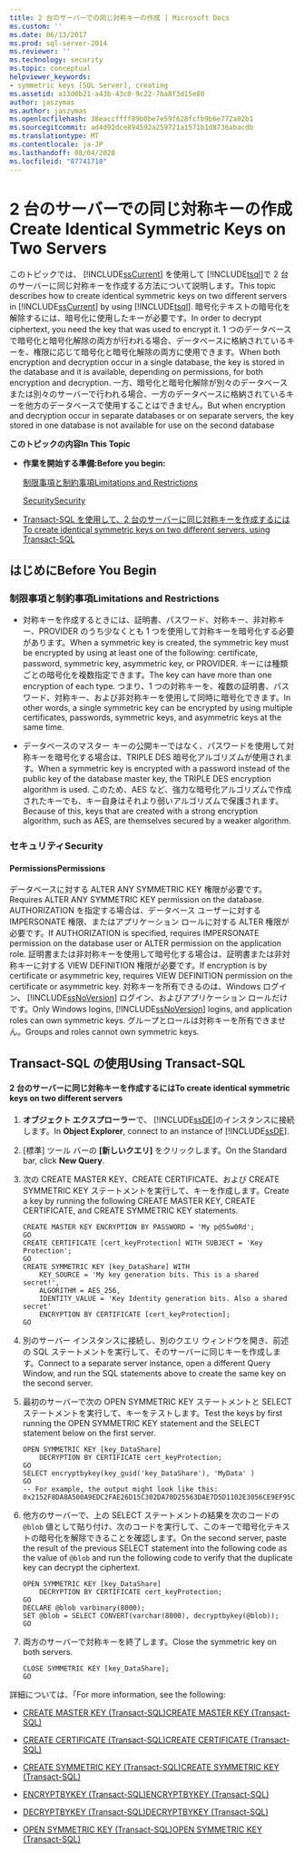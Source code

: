 ```yaml
---
title: 2 台のサーバーでの同じ対称キーの作成 | Microsoft Docs
ms.custom: ''
ms.date: 06/13/2017
ms.prod: sql-server-2014
ms.reviewer: ''
ms.technology: security
ms.topic: conceptual
helpviewer_keywords:
- symmetric keys [SQL Server], creating
ms.assetid: a13d0b21-a43b-43c0-9c22-7ba8f3d15e80
author: jaszymas
ms.author: jaszymas
ms.openlocfilehash: 38eaccffff89b0be7e59f628fcfb9b6e772a02b1
ms.sourcegitcommit: ad4d92dce894592a259721a1571b1d8736abacdb
ms.translationtype: MT
ms.contentlocale: ja-JP
ms.lasthandoff: 08/04/2020
ms.locfileid: "87741718"
---
```

# <a name="create-identical-symmetric-keys-on-two-servers"></a><span data-ttu-id="08971-102">2 台のサーバーでの同じ対称キーの作成</span><span class="sxs-lookup"><span data-stu-id="08971-102">Create Identical Symmetric Keys on Two Servers</span></span>
  <span data-ttu-id="08971-103">このトピックでは、 [!INCLUDE[ssCurrent](../../../includes/sscurrent-md.md)] を使用して [!INCLUDE[tsql](../../../includes/tsql-md.md)]で 2 台のサーバーに同じ対称キーを作成する方法について説明します。</span><span class="sxs-lookup"><span data-stu-id="08971-103">This topic describes how to create identical symmetric keys on two different servers in [!INCLUDE[ssCurrent](../../../includes/sscurrent-md.md)] by using [!INCLUDE[tsql](../../../includes/tsql-md.md)].</span></span> <span data-ttu-id="08971-104">暗号化テキストの暗号化を解除するには、暗号化に使用したキーが必要です。</span><span class="sxs-lookup"><span data-stu-id="08971-104">In order to decrypt ciphertext, you need the key that was used to encrypt it.</span></span> <span data-ttu-id="08971-105">1 つのデータベースで暗号化と暗号化解除の両方が行われる場合、データベースに格納されているキーを、権限に応じて暗号化と暗号化解除の両方に使用できます。</span><span class="sxs-lookup"><span data-stu-id="08971-105">When both encryption and decryption occur in a single database, the key is stored in the database and it is available, depending on permissions, for both encryption and decryption.</span></span> <span data-ttu-id="08971-106">一方、暗号化と暗号化解除が別々のデータベースまたは別々のサーバーで行われる場合、一方のデータベースに格納されているキーを他方のデータベースで使用することはできません。</span><span class="sxs-lookup"><span data-stu-id="08971-106">But when encryption and decryption occur in separate databases or on separate servers, the key stored in one database is not available for use on the second database</span></span>  
  
 <span data-ttu-id="08971-107">**このトピックの内容**</span><span class="sxs-lookup"><span data-stu-id="08971-107">**In This Topic**</span></span>  
  
-   <span data-ttu-id="08971-108">**作業を開始する準備:**</span><span class="sxs-lookup"><span data-stu-id="08971-108">**Before you begin:**</span></span>  
  
     [<span data-ttu-id="08971-109">制限事項と制約事項</span><span class="sxs-lookup"><span data-stu-id="08971-109">Limitations and Restrictions</span></span>](#Restrictions)  
  
     [<span data-ttu-id="08971-110">Security</span><span class="sxs-lookup"><span data-stu-id="08971-110">Security</span></span>](#Security)  
  
-   [<span data-ttu-id="08971-111">Transact-SQL を使用して、2 台のサーバーに同じ対称キーを作成するには</span><span class="sxs-lookup"><span data-stu-id="08971-111">To create identical symmetric keys on two different servers, using Transact-SQL</span></span>](#TsqlProcedure)  
  
##  <a name="before-you-begin"></a><a name="BeforeYouBegin"></a> <span data-ttu-id="08971-112">はじめに</span><span class="sxs-lookup"><span data-stu-id="08971-112">Before You Begin</span></span>  
  
###  <a name="limitations-and-restrictions"></a><a name="Restrictions"></a> <span data-ttu-id="08971-113">制限事項と制約事項</span><span class="sxs-lookup"><span data-stu-id="08971-113">Limitations and Restrictions</span></span>  
  
-   <span data-ttu-id="08971-114">対称キーを作成するときには、証明書、パスワード、対称キー、非対称キー、PROVIDER のうち少なくとも 1 つを使用して対称キーを暗号化する必要があります。</span><span class="sxs-lookup"><span data-stu-id="08971-114">When a symmetric key is created, the symmetric key must be encrypted by using at least one of the following: certificate, password, symmetric key, asymmetric key, or PROVIDER.</span></span> <span data-ttu-id="08971-115">キーには種類ごとの暗号化を複数指定できます。</span><span class="sxs-lookup"><span data-stu-id="08971-115">The key can have more than one encryption of each type.</span></span> <span data-ttu-id="08971-116">つまり、1 つの対称キーを、複数の証明書、パスワード、対称キー、および非対称キーを使用して同時に暗号化できます。</span><span class="sxs-lookup"><span data-stu-id="08971-116">In other words, a single symmetric key can be encrypted by using multiple certificates, passwords, symmetric keys, and asymmetric keys at the same time.</span></span>  
  
-   <span data-ttu-id="08971-117">データベースのマスター キーの公開キーではなく、パスワードを使用して対称キーを暗号化する場合は、TRIPLE DES 暗号化アルゴリズムが使用されます。</span><span class="sxs-lookup"><span data-stu-id="08971-117">When a symmetric key is encrypted with a password instead of the public key of the database master key, the TRIPLE DES encryption algorithm is used.</span></span> <span data-ttu-id="08971-118">このため、AES など、強力な暗号化アルゴリズムで作成されたキーでも、キー自身はそれより弱いアルゴリズムで保護されます。</span><span class="sxs-lookup"><span data-stu-id="08971-118">Because of this, keys that are created with a strong encryption algorithm, such as AES, are themselves secured by a weaker algorithm.</span></span>  
  
###  <a name="security"></a><a name="Security"></a> <span data-ttu-id="08971-119">セキュリティ</span><span class="sxs-lookup"><span data-stu-id="08971-119">Security</span></span>  
  
####  <a name="permissions"></a><a name="Permissions"></a> <span data-ttu-id="08971-120">Permissions</span><span class="sxs-lookup"><span data-stu-id="08971-120">Permissions</span></span>  
 <span data-ttu-id="08971-121">データベースに対する ALTER ANY SYMMETRIC KEY 権限が必要です。</span><span class="sxs-lookup"><span data-stu-id="08971-121">Requires ALTER ANY SYMMETRIC KEY permission on the database.</span></span> <span data-ttu-id="08971-122">AUTHORIZATION を指定する場合は、データベース ユーザーに対する IMPERSONATE 権限、またはアプリケーション ロールに対する ALTER 権限が必要です。</span><span class="sxs-lookup"><span data-stu-id="08971-122">If AUTHORIZATION is specified, requires IMPERSONATE permission on the database user or ALTER permission on the application role.</span></span> <span data-ttu-id="08971-123">証明書または非対称キーを使用して暗号化する場合は、証明書または非対称キーに対する VIEW DEFINITION 権限が必要です。</span><span class="sxs-lookup"><span data-stu-id="08971-123">If encryption is by certificate or asymmetric key, requires VIEW DEFINITION permission on the certificate or asymmetric key.</span></span> <span data-ttu-id="08971-124">対称キーを所有できるのは、Windows ログイン、 [!INCLUDE[ssNoVersion](../../../includes/ssnoversion-md.md)] ログイン、およびアプリケーション ロールだけです。</span><span class="sxs-lookup"><span data-stu-id="08971-124">Only Windows logins, [!INCLUDE[ssNoVersion](../../../includes/ssnoversion-md.md)] logins, and application roles can own symmetric keys.</span></span> <span data-ttu-id="08971-125">グループとロールは対称キーを所有できません。</span><span class="sxs-lookup"><span data-stu-id="08971-125">Groups and roles cannot own symmetric keys.</span></span>  
  
##  <a name="using-transact-sql"></a><a name="TsqlProcedure"></a> <span data-ttu-id="08971-126">Transact-SQL の使用</span><span class="sxs-lookup"><span data-stu-id="08971-126">Using Transact-SQL</span></span>  
  
#### <a name="to-create-identical-symmetric-keys-on-two-different-servers"></a><span data-ttu-id="08971-127">2 台のサーバーに同じ対称キーを作成するには</span><span class="sxs-lookup"><span data-stu-id="08971-127">To create identical symmetric keys on two different servers</span></span>  
  
1.  <span data-ttu-id="08971-128">**オブジェクト エクスプローラー**で、 [!INCLUDE[ssDE](../../../includes/ssde-md.md)]のインスタンスに接続します。</span><span class="sxs-lookup"><span data-stu-id="08971-128">In **Object Explorer**, connect to an instance of [!INCLUDE[ssDE](../../../includes/ssde-md.md)].</span></span>  
  
2.  <span data-ttu-id="08971-129">[標準] ツール バーの **[新しいクエリ]** をクリックします。</span><span class="sxs-lookup"><span data-stu-id="08971-129">On the Standard bar, click **New Query**.</span></span>  
  
3.  <span data-ttu-id="08971-130">次の CREATE MASTER KEY、CREATE CERTIFICATE、および CREATE SYMMETRIC KEY ステートメントを実行して、キーを作成します。</span><span class="sxs-lookup"><span data-stu-id="08971-130">Create a key by running the following CREATE MASTER KEY, CREATE CERTIFICATE, and CREATE SYMMETRIC KEY statements.</span></span>  
  
    ```  
    CREATE MASTER KEY ENCRYPTION BY PASSWORD = 'My p@55w0Rd';  
    GO  
    CREATE CERTIFICATE [cert_keyProtection] WITH SUBJECT = 'Key Protection';  
    GO  
    CREATE SYMMETRIC KEY [key_DataShare] WITH  
        KEY_SOURCE = 'My key generation bits. This is a shared secret!',  
        ALGORITHM = AES_256,   
        IDENTITY_VALUE = 'Key Identity generation bits. Also a shared secret'  
        ENCRYPTION BY CERTIFICATE [cert_keyProtection];  
    GO  
    ```  
  
4.  <span data-ttu-id="08971-131">別のサーバー インスタンスに接続し、別のクエリ ウィンドウを開き、前述の SQL ステートメントを実行して、そのサーバーに同じキーを作成します。</span><span class="sxs-lookup"><span data-stu-id="08971-131">Connect to a separate server instance, open a different Query Window, and run the SQL statements above to create the same key on the second server.</span></span>  
  
5.  <span data-ttu-id="08971-132">最初のサーバーで次の OPEN SYMMETRIC KEY ステートメントと SELECT ステートメントを実行して、キーをテストします。</span><span class="sxs-lookup"><span data-stu-id="08971-132">Test the keys by first running the OPEN SYMMETRIC KEY statement and the SELECT statement below on the first server.</span></span>  
  
    ```  
    OPEN SYMMETRIC KEY [key_DataShare]   
        DECRYPTION BY CERTIFICATE cert_keyProtection;  
    GO  
    SELECT encryptbykey(key_guid('key_DataShare'), 'MyData' )  
    GO  
    -- For example, the output might look like this: 0x2152F8DA8A500A9EDC2FAE26D15C302DA70D25563DAE7D5D1102E3056CE9EF95CA3E7289F7F4D0523ED0376B155FE9C3  
    ```  
  
6.  <span data-ttu-id="08971-133">他方のサーバーで、上の SELECT ステートメントの結果を次のコードの `@blob` 値として貼り付け、次のコードを実行して、このキーで暗号化テキストの暗号化を解除できることを確認します。</span><span class="sxs-lookup"><span data-stu-id="08971-133">On the second server, paste the result of the previous SELECT statement into the following code as the value of `@blob` and run the following code to verify that the duplicate key can decrypt the ciphertext.</span></span>  
  
    ```  
    OPEN SYMMETRIC KEY [key_DataShare]   
        DECRYPTION BY CERTIFICATE cert_keyProtection;  
    GO  
    DECLARE @blob varbinary(8000);  
    SET @blob = SELECT CONVERT(varchar(8000), decryptbykey(@blob));  
    GO  
    ```  
  
7.  <span data-ttu-id="08971-134">両方のサーバーで対称キーを終了します。</span><span class="sxs-lookup"><span data-stu-id="08971-134">Close the symmetric key on both servers.</span></span>  
  
    ```  
    CLOSE SYMMETRIC KEY [key_DataShare];  
    GO  
    ```  
  
 <span data-ttu-id="08971-135">詳細については、「</span><span class="sxs-lookup"><span data-stu-id="08971-135">For more information, see the following:</span></span>  
  
-   [<span data-ttu-id="08971-136">CREATE MASTER KEY &#40;Transact-SQL&#41;</span><span class="sxs-lookup"><span data-stu-id="08971-136">CREATE MASTER KEY &#40;Transact-SQL&#41;</span></span>](/sql/t-sql/statements/create-master-key-transact-sql)  
  
-   [<span data-ttu-id="08971-137">CREATE CERTIFICATE &#40;Transact-SQL&#41;</span><span class="sxs-lookup"><span data-stu-id="08971-137">CREATE CERTIFICATE &#40;Transact-SQL&#41;</span></span>](/sql/t-sql/statements/create-certificate-transact-sql)  
  
-   [<span data-ttu-id="08971-138">CREATE SYMMETRIC KEY &#40;Transact-SQL&#41;</span><span class="sxs-lookup"><span data-stu-id="08971-138">CREATE SYMMETRIC KEY &#40;Transact-SQL&#41;</span></span>](/sql/t-sql/statements/create-symmetric-key-transact-sql)  
  
-   [<span data-ttu-id="08971-139">ENCRYPTBYKEY &#40;Transact-SQL&#41;</span><span class="sxs-lookup"><span data-stu-id="08971-139">ENCRYPTBYKEY &#40;Transact-SQL&#41;</span></span>](/sql/t-sql/functions/encryptbykey-transact-sql)  
  
-   [<span data-ttu-id="08971-140">DECRYPTBYKEY &#40;Transact-SQL&#41;</span><span class="sxs-lookup"><span data-stu-id="08971-140">DECRYPTBYKEY &#40;Transact-SQL&#41;</span></span>](/sql/t-sql/functions/decryptbykey-transact-sql)  
  
-   [<span data-ttu-id="08971-141">OPEN SYMMETRIC KEY &#40;Transact-SQL&#41;</span><span class="sxs-lookup"><span data-stu-id="08971-141">OPEN SYMMETRIC KEY &#40;Transact-SQL&#41;</span></span>](/sql/t-sql/statements/open-symmetric-key-transact-sql)  
  
  
